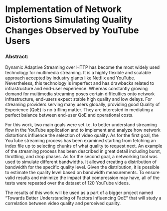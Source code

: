 # Implementation of Network Distortions Simulating Quality Changes Observed by YouTube Users
### Abstract:
Dynamic Adaptive Streaming over HTTP has become the most widely used technology for multimedia streaming. It is a highly flexible and scalable approach accepted by industry giants like Netflix and YouTube. Nevertheless, this technology is imperfect and has drawbacks related to infrastructure and end-user experience. Whereas constantly growing demand for multimedia streaming poses certain difficulties onto network infrastructure, end-users expect stable high quality and low delays. For streaming providers serving many users globally, providing good Quality of Experience (QoE) is no trifling matter. They are interested in mediating a perfect balance between end-user QoE and operational costs.

For this work, two main goals were set i.e. to better understand streaming flow in the YouTube application and to implement and analyze how network distortions influence the selection of video quality. As for the first goal, the YouTube streaming process has been examined starting from fetching an index file up to selecting chunks of what quality to request next. An example of the streaming process has been described in great detail including burst, throttling, and drop phases.
As for the second goal, a networking tool was used to simulate different bandwidths. It allowed creating a distribution of bandwidth for the specific quality level. Given the distribution, it is possible to estimate the quality level based on bandwidth measurements. To ensure valid results and minimize the impact that compression may have, all of the tests were repeated over the dataset of 120 YouTube videos.

The results of this work will be used as a part of a bigger project named “Towards Better Understanding of Factors Influencing QoE” that will study a correlation between video quality and perceived quality.
